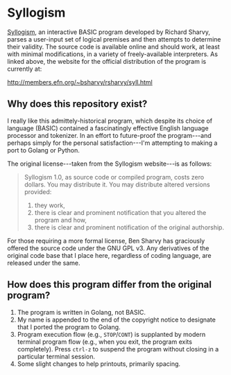 # Syllogism

[Syllogism](http://members.efn.org/~bsharvy/rsharvy/syll.html), an interactive BASIC program developed by Richard Sharvy, parses a user-input set of logical premises and then attempts to determine their validity.  The source code is available online and should work, at least with minimal modifications, in a variety of freely-available interpreters.  As linked above, the website for the official distribution of the program is currently at:

<http://members.efn.org/~bsharvy/rsharvy/syll.html>


## Why does this repository exist?

I really like this admittely-historical program, which despite its choice of language (BASIC) contained a fascinatingly effective English language processor and tokenizer.  In an effort to future-proof the program---and perhaps simply for the personal satisfaction---I'm attempting to making a port to Golang or Python.

The original license---taken from the Syllogism website---is as follows:

> Syllogism 1.0, as source code or compiled program, costs zero dollars.
> You may distribute it. You may distribute altered versions provided:
> 
> 1. they work,
> 2. there is clear and prominent notification that you altered the 
>    program and how,
> 3. there is clear and prominent notification of the original
>    authorship.

For those requiring a more formal license, Ben Sharvy has graciously offered the source code under the GNU GPL v3.  Any derivatives of the original code base that I place here, regardless of coding language, are released under the same.

## How does this program differ from the original program?

1. The program is written in Golang, not BASIC.
2. My name is appended to the end of the copyright notice to designate that I ported the program to Golang.
3. Program execution flow (e.g., `STOP`/`CONT`) is supplanted by modern terminal program flow (e.g., when you exit, the program exits completely). Press `ctrl-z` to suspend the program without closing in a particular terminal session.
4. Some slight changes to help printouts, primarily spacing.
